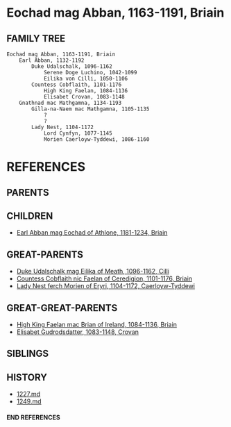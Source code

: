 # Eochad mag Abban, 1163-1191, Briain

## FAMILY TREE 
```
Eochad mag Abban, 1163-1191, Briain
    Earl Abban, 1132-1192
        Duke Udalschalk, 1096-1162
            Serene Doge Luchino, 1042-1099
            Eilika von Cilli, 1050-1106
        Countess Cobflaith, 1101-1176
            High King Faelan, 1084-1136
            Elisabet Crovan, 1083-1148        
    Gnathnad mac Mathgamna, 1134-1193
        Gilla-na-Naem mac Mathgamna, 1105-1135
            ?
            ?
        Lady Nest, 1104-1172
            Lord Cynfyn, 1077-1145
            Morien Caerloyw-Tyddewi, 1086-1160
```


# REFERENCES

## PARENTS 

## CHILDREN 
* [Earl Abban mag Eochad of Athlone, 1181-1234, Briain](abban_mag_eochad_1181.md)

## GREAT-PARENTS 
* [Duke Udalschalk mag Eilika of Meath, 1096-1162, Cilli](udalschalk_mag_eilika_1096.md)
* [Countess Cobflaith nic Faelan of Ceredigion, 1101-1176, Briain](cobflaith_nic_faelan_1101.md)
* [Lady Nest ferch Morien of Eryri, 1104-1172, Caerloyw-Tyddewi](nest_ferch_morien_1104.md)

## GREAT-GREAT-PARENTS 
* [High King Faelan mac Brian of Ireland, 1084-1136, Briain](faelan_mac_brian_1084.md)
* [Elisabet Gudrodsdatter, 1083-1148, Crovan](elisabet_gudrodsdatter_1083.md)
## SIBLINGS

 
## HISTORY
* [1227.md](../h/1227.md)
* [1249.md](../h/1249.md)

#### END REFERENCES
